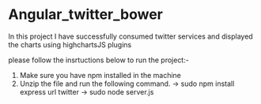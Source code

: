 # Angular_twitter_bower
In this project I have successfully consumed twitter services and displayed the charts using highchartsJS plugins

please follow the insrtuctions below to run the project:-
1) Make sure you have npm installed in the machine
2) Unzip the file and run the following command.
   -> sudo npm install express url twitter
   -> sudo node server.js

